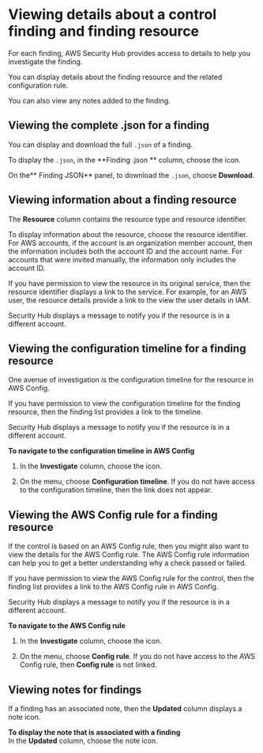 # Viewing details about a control finding and finding resource<a name="control-finding-resource-details"></a>

For each finding, AWS Security Hub provides access to details to help you investigate the finding\.

You can display details about the finding resource and the related configuration rule\.

You can also view any notes added to the finding\.

## Viewing the complete \.json for a finding<a name="control-finding-json"></a>

You can display and download the full `.json` of a finding\.

To display the `.json`, in the **Finding \.json ** column, choose the icon\.

On the** Finding JSON** panel, to download the `.json`, choose **Download**\.

## Viewing information about a finding resource<a name="control-finding-resource"></a>

The **Resource** column contains the resource type and resource identifier\.

To display information about the resource, choose the resource identifier\. For AWS accounts, if the account is an organization member account, then the information includes both the account ID and the account name\. For accounts that were invited manually, the information only includes the account ID\.

If you have permission to view the resource in its original service, then the resource identifier displays a link to the service\. For example, for an AWS user, the resource details provide a link to the view the user details in IAM\.

Security Hub displays a message to notify you if the resource is in a different account\.

## Viewing the configuration timeline for a finding resource<a name="control-finding-config-timeline"></a>

One avenue of investigation is the configuration timeline for the resource in AWS Config\.

If you have permission to view the configuration timeline for the finding resource, then the finding list provides a link to the timeline\.

Security Hub displays a message to notify you if the resource is in a different account\.

**To navigate to the configuration timeline in AWS Config**

1. In the **Investigate** column, choose the icon\.

1. On the menu, choose **Configuration timeline**\. If you do not have access to the configuration timeline, then the link does not appear\.

## Viewing the AWS Config rule for a finding resource<a name="control-finding-view-config-rule"></a>

If the control is based on an AWS Config rule, then you might also want to view the details for the AWS Config rule\. The AWS Config rule information can help you to get a better understanding why a check passed or failed\.

If you have permission to view the AWS Config rule for the control, then the finding list provides a link to the AWS Config rule in AWS Config\.

Security Hub displays a message to notify you if the resource is in a different account\.

**To navigate to the AWS Config rule**

1. In the **Investigate** column, choose the icon\.

1. On the menu, choose **Config rule**\. If you do not have access to the AWS Config rule, then **Config rule** is not linked\.

## Viewing notes for findings<a name="control-finding-view-note"></a>

If a finding has an associated note, then the **Updated** column displays a note icon\.

**To display the note that is associated with a finding**  
In the **Updated** column, choose the note icon\.